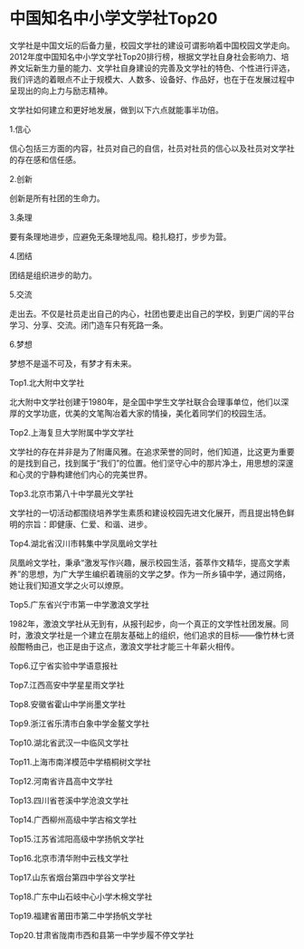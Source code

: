 # 中国知名中小学文学社Top20

文学社是中国文坛的后备力量，校园文学社的建设可谓影响着中国校园文学走向。2012年度中国知名中小学文学社Top20排行榜，根据文学社自身社会影响力、培养文坛新生力量的能力、文学社自身建设的完善及文学社的特色、个性进行评选，我们评选的着眼点不止于规模大、人数多、设备好、作品好，也在于在发展过程中呈现出的向上力与励志精神。

文学社如何建立和更好地发展，做到以下六点就能事半功倍。

1.信心

信心包括三方面的内容，社员对自己的自信，社员对社员的信心以及社员对文学社的存在感和信任感。

2.创新

创新是所有社团的生命力。

3.条理

要有条理地进步，应避免无条理地乱闯。稳扎稳打，步步为营。

4.团结

团结是组织进步的助力。

5.交流

走出去。不仅是社员走出自己的内心，社团也要走出自己的学校，到更广阔的平台学习、分享、交流。闭门造车只有死路一条。

6.梦想

梦想不是遥不可及，有梦才有未来。

Top1.北大附中文学社

北大附中文学社创建于1980年，是全国中学生文学社联合会理事单位，他们以深厚的文学功底，优美的文笔陶冶着大家的情操，美化着同学们的校园生活。

Top2.上海复旦大学附属中学文学社

文学社的存在并非是为了附庸风雅。在追求荣誉的同时，他们知道，比这更为重要的是找到自己，找到属于“我们”的位置。他们坚守心中的那片净土，用思想的深邃和心灵的宁静构建他们内心的完美世界。

Top3.北京市第八十中学晨光文学社

文学社的一切活动都围绕培养学生素质和建设校园先进文化展开，而且提出特色鲜明的宗旨：即健康、仁爱、和谐、进步。

Top4.湖北省汉川市韩集中学凤凰岭文学社

凤凰岭文学社，秉承“激发写作兴趣，展示校园生活，荟萃作文精华，提高文学素养”的思想，为广大学生编织着瑰丽的文学之梦。作为一所乡镇中学，通过网络，她让我们知道文学之火可以燎原。

Top5.广东省兴宁市第一中学激浪文学社

1982年，激浪文学社从无到有，从报刊起步，向一个真正的文学性社团发展。同时，激浪文学社是一个建立在朋友基础上的组织，他们追求的目标——像竹林七贤般酣畅由己，也正是由于这点，激浪文学社才能三十年薪火相传。

Top6.辽宁省实验中学语意报社

Top7.江西高安中学星星雨文学社

Top8.安徽省霍山中学尚墨文学社

Top9.浙江省乐清市白象中学金鳌文学社

Top10.湖北省武汉一中临风文学社

Top11.上海市南洋模范中学梧桐树文学社

Top12.河南省许昌高中文学社

Top13.四川省苍溪中学沧浪文学社

Top14.广西柳州高级中学古榕文学社

Top15.江苏省沭阳高级中学扬帆文学社

Top16.北京市清华附中云栈文学社

Top17.山东省烟台第四中学谷文学社

Top18.广东中山石岐中心小学木棉文学社

Top19.福建省莆田市第二中学扬帆文学社

Top20.甘肃省陇南市西和县第一中学步履不停文学社